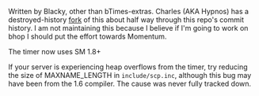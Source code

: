 Written by Blacky, other than bTimes-extras. Charles (AKA Hypnos) has a destroyed-history [fork](https://github.com/CharlesBarone/bTimes) of this about half way through this repo's commit history. I am not maintaining this because I believe if I'm going to work on bhop I should put the effort towards Momentum.

The timer now uses SM 1.8+

If your server is experiencing heap overflows from the timer, try reducing the size of MAXNAME_LENGTH in `include/scp.inc`, although this bug may have been from the 1.6 compiler. The cause was never fully tracked down.
